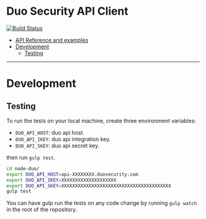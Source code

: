 # Duo Security API Client
[![Build Status](https://travis-ci.org/BYU-OIT/node-duo-api.svg?branch=master)](https://travis-ci.org/BYU-OIT/node-duo-api)

- [API Reference and examples](API.md)
- [Development](#development)
  - [Testing](#testing)

---

# Development
## Testing
To run the tests on your local machine, create three environment variables:
 
- `DUO_API_HOST`: duo api host. 
- `DUO_API_IKEY`: duo api integration key.
- `DUO_API_SKEY`: duo api secret key.

then run `gulp test`.

```bash
cd node-duo/
export DUO_API_HOST=api-XXXXXXXX.duosecurity.com
export DUO_API_IKEY=XXXXXXXXXXXXXXXXXXXX
export DUO_API_SKEY=XXXXXXXXXXXXXXXXXXXXXXXXXXXXXXXXXXXXXXXX
gulp test
```

You can have gulp run the tests on any code change by running `gulp watch` in the root of the repository.

